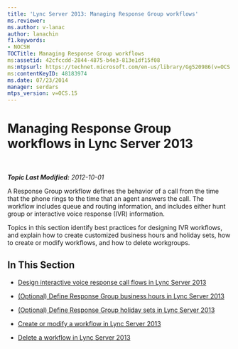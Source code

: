 ```yaml
---
title: 'Lync Server 2013: Managing Response Group workflows'
ms.reviewer: 
ms.author: v-lanac
author: lanachin
f1.keywords:
- NOCSH
TOCTitle: Managing Response Group workflows
ms:assetid: 42cfccdd-2844-4875-b4e3-813e1df15f08
ms:mtpsurl: https://technet.microsoft.com/en-us/library/Gg520986(v=OCS.15)
ms:contentKeyID: 48183974
ms.date: 07/23/2014
manager: serdars
mtps_version: v=OCS.15
---
```


<div data-xmlns="http://www.w3.org/1999/xhtml">

<div class="topic" data-xmlns="http://www.w3.org/1999/xhtml" data-msxsl="urn:schemas-microsoft-com:xslt" data-cs="https://msdn.microsoft.com/">

<div data-asp="https://msdn2.microsoft.com/asp">

# Managing Response Group workflows in Lync Server 2013

</div>

<div id="mainSection">

<div id="mainBody">

<span> </span>

_**Topic Last Modified:** 2012-10-01_

A Response Group workflow defines the behavior of a call from the time that the phone rings to the time that an agent answers the call. The workflow includes queue and routing information, and includes either hunt group or interactive voice response (IVR) information.

Topics in this section identify best practices for designing IVR workflows, and explain how to create customized business hours and holiday sets, how to create or modify workflows, and how to delete workgroups.

<div>

## In This Section

  - [Design interactive voice response call flows in Lync Server 2013](lync-server-2013-design-interactive-voice-response-call-flows.md)

  - [(Optional) Define Response Group business hours in Lync Server 2013](lync-server-2013-optional-define-response-group-business-hours.md)

  - [(Optional) Define Response Group holiday sets in Lync Server 2013](lync-server-2013-optional-define-response-group-holiday-sets.md)

  - [Create or modify a workflow in Lync Server 2013](lync-server-2013-create-or-modify-a-workflow.md)

  - [Delete a workflow in Lync Server 2013](lync-server-2013-delete-a-workflow.md)

</div>

</div>

<span> </span>

</div>

</div>

</div>

